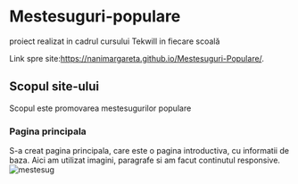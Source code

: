 # Mestesuguri-populare
proiect realizat in cadrul cursului Tekwill in fiecare scoală

Link spre site:https://nanimargareta.github.io/Mestesuguri-Populare/.
## Scopul site-ului
Scopul este promovarea mestesugurilor populare

### Pagina principala
S-a creat pagina principala, care este o pagina introductiva, cu informatii de baza. Aici am utilizat imagini, paragrafe si am facut continutul responsive.
![mestesug](https://user-images.githubusercontent.com/75802120/103029961-86c3f480-4563-11eb-9ed6-6479ec73fd87.png)

